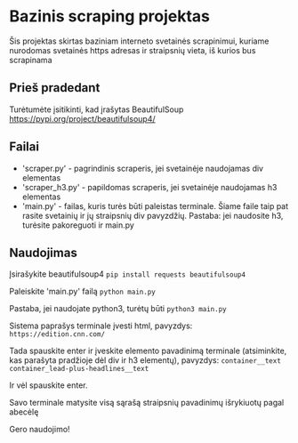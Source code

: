 # Bazinis scraping projektas

Šis projektas skirtas baziniam interneto svetainės scrapinimui, kuriame nurodomas svetainės https adresas ir straipsnių vieta, iš kurios bus scrapinama

## Prieš pradedant

Turėtumėte įsitikinti, kad įrašytas BeautifulSoup https://pypi.org/project/beautifulsoup4/ 

## Failai
- 'scraper.py' - pagrindinis scraperis, jei svetainėje naudojamas div elementas
- 'scraper_h3.py' - papildomas scraperis, jei svetainėje naudojamas h3 elementas
- 'main.py' - failas, kuris turės būti paleistas terminale. Šiame faile taip pat rasite svetainių ir jų straipsnių div pavyzdžių. Pastaba: jei naudosite h3, turėsite pakoreguoti ir main.py

## Naudojimas

Įsirašykite beautifulsoup4
```pip install requests beautifulsoup4```

Paleiskite 'main.py' failą
```python main.py```

Pastaba, jei naudojate python3, turėtų būti
```python3 main.py```

Sistema paprašys terminale įvesti html, pavyzdys:
```https://edition.cnn.com/```

Tada spauskite enter ir įveskite elemento pavadinimą terminale (atsiminkite, kas parašyta pradžioje dėl div ir h3 elementų), pavyzdys:
```container__text container_lead-plus-headlines__text```

Ir vėl spauskite enter.

Savo terminale matysite visą sąrašą straipsnių pavadinimų išrykiuotų pagal abecėlę

Gero naudojimo!
